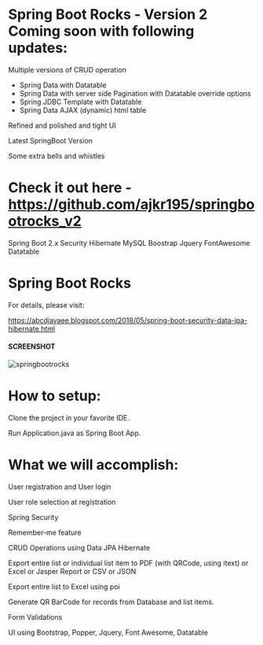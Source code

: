# Spring Boot Rocks - Version 2 Coming soon with following updates:

Multiple versions of CRUD operation
  - Spring Data with Datatable
  - Spring Data with server side Pagination with Datatable override options
  - Spring JDBC Template with Datatable
  - Spring Data AJAX (dynamic) html table

Refined and polished and tight UI

Latest SpringBoot Version

Some extra bells and whistles


# Check it out here - https://github.com/ajkr195/springbootrocks_v2




Spring Boot 2.x Security Hibernate MySQL Boostrap Jquery FontAwesome Datatable



# Spring Boot Rocks

For details, please visit: 

https://abcdjavaee.blogspot.com/2018/05/spring-boot-security-data-jpa-hibernate.html

<h4> SCREENSHOT </h4>

![springbootrocks](https://github.com/ajkr195/springbootrocks/blob/master/ScreenShot.jpg)

# How to setup:

Clone the project in your favorite IDE.

Run Application.java as Spring Boot App.

# What we will accomplish:

User registration and User login

User role selection at registration

Spring Security

Remember-me feature

CRUD Operations using Data JPA Hibernate

Export entire list or individual list item to PDF (with QRCode, using itext) or Excel or Jasper Report or CSV or JSON

Export entire list to Excel using poi

Generate QR BarCode for records from Database and list items.

Form Validations

UI using Bootstrap, Popper, Jquery, Font Awesome, Datatable
